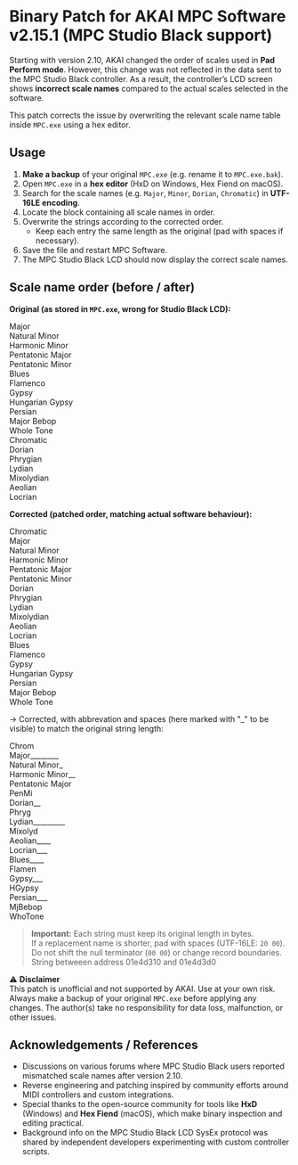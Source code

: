 # Binary Patch for AKAI MPC Software v2.15.1 (MPC Studio Black support)

Starting with version 2.10, AKAI changed the order of scales used in **Pad Perform mode**. However, this change was not reflected in the data sent to the MPC Studio Black controller. As a result, the controller’s LCD screen shows **incorrect scale names** compared to the actual scales selected in the software.

This patch corrects the issue by overwriting the relevant scale name table inside `MPC.exe` using a hex editor.

## Usage
1. **Make a backup** of your original `MPC.exe` (e.g. rename it to `MPC.exe.bak`).
2. Open `MPC.exe` in a **hex editor** (HxD on Windows, Hex Fiend on macOS).
3. Search for the scale names (e.g. `Major`, `Minor`, `Dorian`, `Chromatic`) in **UTF-16LE encoding**.
4. Locate the block containing all scale names in order.
5. Overwrite the strings according to the corrected order.
   - Keep each entry the same length as the original (pad with spaces if necessary).
6. Save the file and restart MPC Software.
7. The MPC Studio Black LCD should now display the correct scale names.

## Scale name order (before / after)
**Original (as stored in `MPC.exe`, wrong for Studio Black LCD):**

Major<br>
Natural Minor<br>
Harmonic Minor<br>
Pentatonic Major<br>
Pentatonic Minor<br>
Blues<br>
Flamenco<br>
Gypsy<br>
Hungarian Gypsy<br>
Persian<br>
Major Bebop<br>
Whole Tone<br>
Chromatic<br>
Dorian<br>
Phrygian<br>
Lydian<br>
Mixolydian<br>
Aeolian<br>
Locrian<br>

**Corrected (patched order, matching actual software behaviour):**

Chromatic<br>
Major<br>
Natural Minor<br>
Harmonic Minor<br>
Pentatonic Major<br>
Pentatonic Minor<br>
Dorian<br>
Phrygian<br>
Lydian<br>
Mixolydian<br>
Aeolian<br>
Locrian<br>
Blues<br>
Flamenco<br>
Gypsy<br>
Hungarian Gypsy<br>
Persian<br>
Major Bebop<br>
Whole Tone<br>

-> Corrected, with abbrevation and spaces (here marked with "_" to be visible) to match the original string length:

Chrom<br>
Major________<br>
Natural Minor_<br>
Harmonic Minor__<br>
Pentatonic Major<br>
PenMi<br>
Dorian__<br>
Phryg<br>
Lydian_________<br>
Mixolyd<br>
Aeolian____<br>
Locrian___<br>
Blues____<br>
Flamen<br>
Gypsy___<br>
HGypsy<br>
Persian___<br>
MjBebop<br>
WhoTone<br>

> **Important:** Each string must keep its original length in bytes.  
> If a replacement name is shorter, pad with spaces (UTF-16LE: `20 00`).  
> Do not shift the null terminator (`00 00`) or change record boundaries.
> String betweeen address 01e4d310 and 01e4d3d0

⚠️ **Disclaimer**  
This patch is unofficial and not supported by AKAI. Use at your own risk. Always make a backup of your original `MPC.exe` before applying any changes. The author(s) take no responsibility for data loss, malfunction, or other issues.

## Acknowledgements / References
- Discussions on various forums where MPC Studio Black users reported mismatched scale names after version 2.10.  
- Reverse engineering and patching inspired by community efforts around MIDI controllers and custom integrations.  
- Special thanks to the open-source community for tools like **HxD** (Windows) and **Hex Fiend** (macOS), which make binary inspection and editing practical.  
- Background info on the MPC Studio Black LCD SysEx protocol was shared by independent developers experimenting with custom controller scripts.
